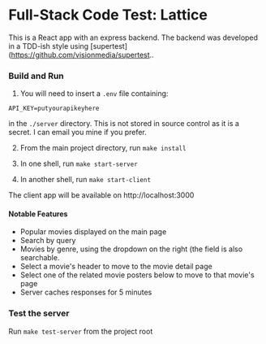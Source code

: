 # Full-Stack Code Test: Lattice

This is a React app with an express backend.  The backend was developed in a TDD-ish style using [supertest](https://github.com/visionmedia/supertest..

### Build and Run

1. You will need to insert a `.env` file containing:

```
API_KEY=putyourapikeyhere
```

in the `./server` directory.  This is not stored in source control as it is a secret.  I can email you mine if you prefer.

2. From the main project directory, run `make install`

3. In one shell, run `make start-server`

4. In another shell, run `make start-client`


The client app will be available on http://localhost:3000

#### Notable Features

- Popular movies displayed on the main page
- Search by query
- Movies by genre, using the dropdown on the right (the field is also searchable.
- Select a movie's header to move to the movie detail page
- Select one of the related movie posters below to move to that movie's page
- Server caches responses for 5 minutes

### Test the server

Run `make test-server` from the project root

